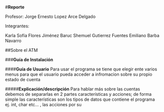 #**Reporte**


Profesor: Jorge Ernesto Lopez Arce Delgado

Integrantes:

Karla Sofía Flores Jiménez
Baruc Shemuel Gutierrez Fuentes
Emiliano Barba Navarro


##Sobre el ATM


###**Guía de Instalación**

####**Guía de Usuario**
Para usar el programa se tiene que elegir ente varios menus para que el usuario pueda acceder a infromacion sobre su propio estado de cuenta 

#####**Explicación/descripción** 
Para hablar más sobre las cuentas debemos de separarlas en 2 partes características y acciones; de forma simple las características son los tipos de datos que contiene el programa ej. int, char etc… , las acciones por su 
